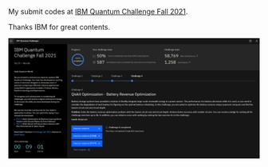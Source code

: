 My submit codes at [IBM Quantum Challenge Fall 2021](https://challenges.quantum-computing.ibm.com/fall-2021).

Thanks IBM for great contents.

![IBM Quantum Challenge Fall 2021 Completed.](IBM_Quantum_Challenge_Fall_2021_Completed.PNG)